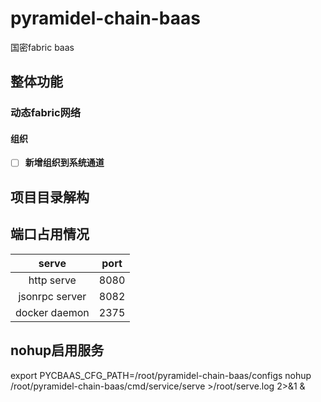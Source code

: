 # pyramidel-chain-baas

国密fabric baas

## 整体功能

### 动态fabric网络

#### 组织

- [ ] **新增组织到系统通道**

## 项目目录解构

## 端口占用情况

| serve | port |
| :------------: | :--: |
| http serve | 8080 |
| jsonrpc server | 8082 |
| docker daemon | 2375 |

## nohup启用服务

export PYCBAAS_CFG_PATH=/root/pyramidel-chain-baas/configs
nohup /root/pyramidel-chain-baas/cmd/service/serve >/root/serve.log 2>&1 &